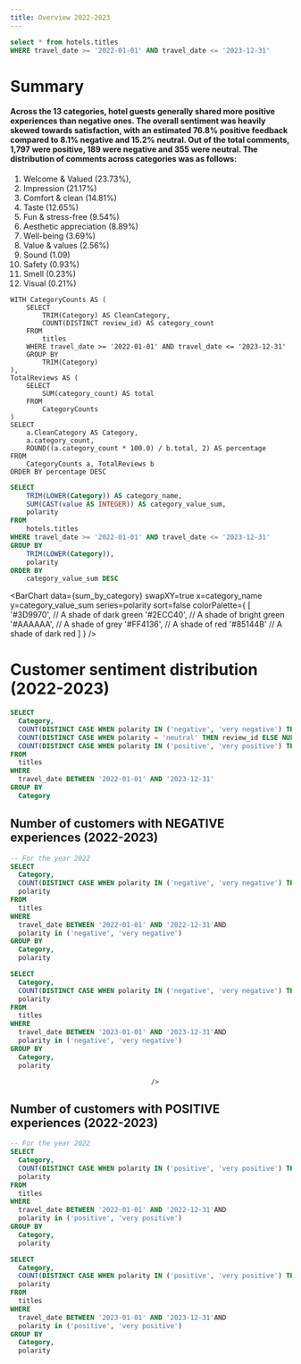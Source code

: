```yaml
---
title: Overview 2022-2023
---
```



 ```sql titles
 select * from hotels.titles 
 WHERE travel_date >= '2022-01-01' AND travel_date <= '2023-12-31'
 ```
<!--  -->

# Summary

#### Across the 13 categories, hotel guests generally shared more positive experiences than negative ones. The overall sentiment was heavily skewed towards satisfaction, with an estimated 76.8% positive feedback compared to 8.1% negative and 15.2% neutral. Out of the total comments, 1,797 were positive, 189 were negative and 355 were neutral. The distribution of comments across categories was as follows: 
1. Welcome & Valued (23.73%), 
2. Impression (21.17%)
3. Comfort & clean (14.81%)
4. Taste (12.65%) 
5. Fun & stress-free (9.54%)
6. Aesthetic appreciation (8.89%)
7. Well-being (3.69%)
8. Value & values (2.56%)
9. Sound (1.09)
10. Safety (0.93%)
11. Smell (0.23%)
12. Visual (0.21%)


```
WITH CategoryCounts AS (
    SELECT
        TRIM(Category) AS CleanCategory,
        COUNT(DISTINCT review_id) AS category_count
    FROM
        titles
    WHERE travel_date >= '2022-01-01' AND travel_date <= '2023-12-31'
    GROUP BY
        TRIM(Category)
),
TotalReviews AS (
    SELECT
        SUM(category_count) AS total
    FROM
        CategoryCounts
)
SELECT
    a.CleanCategory AS Category,
    a.category_count,
    ROUND((a.category_count * 100.0) / b.total, 2) AS percentage
FROM
    CategoryCounts a, TotalReviews b
ORDER BY percentage DESC
```

```sql sum_by_category
SELECT
    TRIM(LOWER(Category)) AS category_name,
    SUM(CAST(value AS INTEGER)) AS category_value_sum,
    polarity
FROM
    hotels.titles
WHERE travel_date >= '2022-01-01' AND travel_date <= '2023-12-31'
GROUP BY
    TRIM(LOWER(Category)),
    polarity
ORDER BY
    category_value_sum DESC
```

<BarChart 
    data={sum_by_category} 
    swapXY=true 
    x=category_name 
    y=category_value_sum 
    series=polarity
    sort=false
    colorPalette={
        [
        '#3D9970',  // A shade of dark green
        '#2ECC40',      // A shade of bright green
        '#AAAAAA',       // A shade of grey
        '#FF4136',      // A shade of red
        '#85144B'  // A shade of dark red
        ]
    }
/>

# Customer sentiment distribution (2022-2023) 
```sql sum_by_polarity
SELECT
  Category,
  COUNT(DISTINCT CASE WHEN polarity IN ('negative', 'very negative') THEN review_id ELSE NULL END) AS Negative,
  COUNT(DISTINCT CASE WHEN polarity = 'neutral' THEN review_id ELSE NULL END) AS Neutral,
  COUNT(DISTINCT CASE WHEN polarity IN ('positive', 'very positive') THEN review_id ELSE NULL END) AS Positive
FROM
  titles
WHERE
  travel_date BETWEEN '2022-01-01' AND '2023-12-31'
GROUP BY
  Category

```

<DataTable data={sum_by_polarity} rows={12}>
    <Column id="Category" title="Category" />
    <Column id="Negative" title="Negative" contentType=colorscale scaleColor=red/>
    <Column id="Neutral" title="Neutral" contentType=colorscale scaleColor=grey/>
    <Column id="Positive" title="Positive" contentType=colorscale scaleColor=green/>
</DataTable>

## Number of customers with NEGATIVE experiences (2022-2023)
```sql negative_reviews_2022
-- For the year 2022
SELECT
  Category,
  COUNT(DISTINCT CASE WHEN polarity IN ('negative', 'very negative') THEN review_id ELSE NULL END) AS negative_count,
  polarity
FROM
  titles
WHERE
  travel_date BETWEEN '2022-01-01' AND '2022-12-31'AND
  polarity in ('negative', 'very negative')
GROUP BY
  Category,
  polarity
```

```sql negative_reviews_2023
SELECT
  Category,
  COUNT(DISTINCT CASE WHEN polarity IN ('negative', 'very negative') THEN review_id ELSE NULL END) AS negative_count,
  polarity
FROM
  titles
WHERE
  travel_date BETWEEN '2023-01-01' AND '2023-12-31'AND
  polarity in ('negative', 'very negative')
GROUP BY
  Category,
  polarity
```

<div style="display: flex; justify-content: space-between;">
  <div style="width: 50%;">
    <!-- Table for 2022 -->
    <BarChart 
        data={negative_reviews_2022} 
        swapXY=true 
        x=Category
        y=negative_count 
        series=polarity
        sort=false
        title=2022
        colorPalette={
        [
        '#FF4136',      // A shade of red
        '#85144B'  // A shade of dark red
        ]
    }
    />
  </div>
  <div style="width: 50%;">
    <!-- Table for 2023 -->
    <BarChart 
        data={negative_reviews_2023} 
        swapXY=true 
        x=Category
        y=negative_count 
        series=polarity
        sort=false
        title=2023
        colorPalette={
        [
        '#FF4136',      // A shade of red
        '#85144B'  // A shade of dark red
        ]
    }
        
    />
  </div>
</div>

## Number of customers with POSITIVE experiences (2022-2023)
```sql positive_reviews_2022
-- For the year 2022
SELECT
  Category,
  COUNT(DISTINCT CASE WHEN polarity IN ('positive', 'very positive') THEN review_id ELSE NULL END) AS positive_count,
  polarity
FROM
  titles
WHERE
  travel_date BETWEEN '2022-01-01' AND '2022-12-31'AND
  polarity in ('positive', 'very positive')
GROUP BY
  Category,
  polarity
```

```sql positive_reviews_2023
SELECT
  Category,
  COUNT(DISTINCT CASE WHEN polarity IN ('positive', 'very positive') THEN review_id ELSE NULL END) AS positive_count,
  polarity
FROM
  titles
WHERE
  travel_date BETWEEN '2023-01-01' AND '2023-12-31'AND
  polarity in ('positive', 'very positive')
GROUP BY
  Category,
  polarity
```

<div style="display: flex; justify-content: space-between;">
  <div style="width: 50%;">
    <!-- Table for 2022 -->
    <BarChart 
        data={positive_reviews_2022} 
        swapXY=true 
        x=Category
        y=positive_count 
        series=polarity
        sort=false
        title=2022
        colorPalette={
        [
        '#3D9970',  // A shade of dark green
        '#2ECC40',      // A shade of bright green
        ]
    }
    />
  </div>
  <div style="width: 50%;">
    <!-- Table for 2023 -->
    <BarChart 
        data={positive_reviews_2023} 
        swapXY=true 
        x=Category
        y=positive_count 
        series=polarity
        sort=false
        title=2023
        colorPalette={
        [
        '#3D9970',  // A shade of dark green
        '#2ECC40',      // A shade of bright green
        ]
    }
    />
  </div>
</div>
